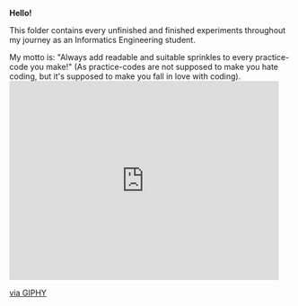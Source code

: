 **<p> Hello! </p>** 
<p> This folder contains every unfinished and finished experiments throughout my journey as an Informatics Engineering student. </p>
My motto is: "Always add readable and suitable sprinkles to every practice-code you make!" (As practice-codes are not supposed to make you hate coding, but it's supposed to make you fall in love with coding).
<iframe src="https://giphy.com/embed/7bCBsz5VYuqU5Fk7d6" width="480" height="355" style="" frameBorder="0" class="giphy-embed" allowFullScreen></iframe><p><a href="https://giphy.com/gifs/mii-miyu-nekomimiyu-7bCBsz5VYuqU5Fk7d6">via GIPHY</a></p>
